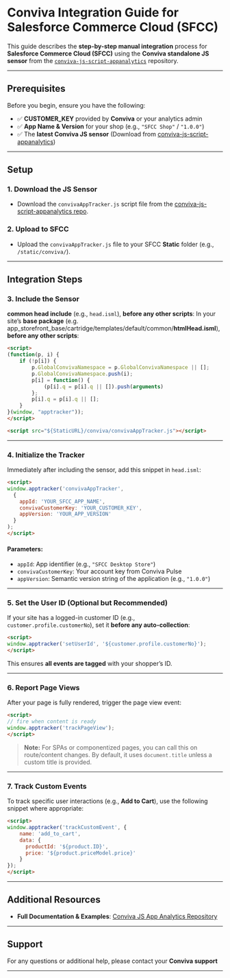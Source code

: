 # Conviva Integration Guide for Salesforce Commerce Cloud (SFCC)

This guide describes the **step-by-step manual integration** process for **Salesforce Commerce Cloud (SFCC)** using the **Conviva standalone JS sensor** from the [`conviva-js-script-appanalytics`](https://github.com/Conviva/conviva-js-script-appanalytics) repository.

---

## Prerequisites

Before you begin, ensure you have the following:

- ✅ **CUSTOMER_KEY** provided by **Conviva** or your analytics admin
- ✅ **App Name & Version** for your shop (e.g., `"SFCC Shop"` / `"1.0.0"`)
- ✅ The **latest Conviva JS sensor** (Download from [conviva-js-script-appanalytics](https://github.com/Conviva/conviva-js-script-appanalytics))

---

## Setup

### 1. Download the JS Sensor

- Download the `convivaAppTracker.js` script file from the [conviva-js-script-appanalytics repo](https://github.com/Conviva/conviva-js-script-appanalytics).

### 2. Upload to SFCC

- Upload the `convivaAppTracker.js` file to your SFCC **Static** folder (e.g., `/static/conviva/`).

---

## Integration Steps

### 3. Include the Sensor

 **common head include** (e.g., `head.isml`), **before any other scripts**:
In your site’s **base package** (e.g. app_storefront_base/cartridge/templates/default/common/**htmlHead.isml**), **before any other scripts**:

```html
<script>
(function(p, i) {
    if (!p[i]) {
        p.GlobalConvivaNamespace = p.GlobalConvivaNamespace || [];
        p.GlobalConvivaNamespace.push(i);
        p[i] = function() {
            (p[i].q = p[i].q || []).push(arguments)
        };
        p[i].q = p[i].q || [];
    }
}(window, "apptracker"));
</script>

<script src="${StaticURL}/conviva/convivaAppTracker.js"></script>
```

---

### 4. Initialize the Tracker

Immediately after including the sensor, add this snippet in `head.isml`:

```html
<script>
window.apptracker('convivaAppTracker',
  {     
    appId: 'YOUR_SFCC_APP_NAME',     
    convivaCustomerKey: 'YOUR_CUSTOMER_KEY',     
    appVersion: 'YOUR_APP_VERSION'   
  }
);
</script>
```

#### Parameters:
- `appId`: App identifier (e.g., `"SFCC Desktop Store"`)
- `convivaCustomerKey`: Your account key from Conviva Pulse
- `appVersion`: Semantic version string of the application (e.g., `"1.0.0"`)

---

### 5. Set the User ID (Optional but Recommended)

If your site has a logged-in customer ID (e.g., `customer.profile.customerNo`), set it **before any auto-collection**:

```html
<script>   
window.apptracker('setUserId', '${customer.profile.customerNo}');
</script>
```

This ensures **all events are tagged** with your shopper’s ID.

---

### 6. Report Page Views

After your page is fully rendered, trigger the page view event:

```html
<script>   
// fire when content is ready   
window.apptracker('trackPageView');
</script>
```

> **Note:** For SPAs or componentized pages, you can call this on route/content changes. By default, it uses `document.title` unless a custom title is provided.

---

### 7. Track Custom Events

To track specific user interactions (e.g., **Add to Cart**), use the following snippet where appropriate:

```html
<script>   
window.apptracker('trackCustomEvent', {     
    name: 'add_to_cart',     
    data: {       
      productId: '${product.ID}',       
      price: '${product.priceModel.price}'     
    }   
});
</script>
```

---

## Additional Resources

- **Full Documentation & Examples**: [Conviva JS App Analytics Repository](https://github.com/Conviva/conviva-js-script-appanalytics)

---

## Support

For any questions or additional help, please contact your **Conviva support** 

---


